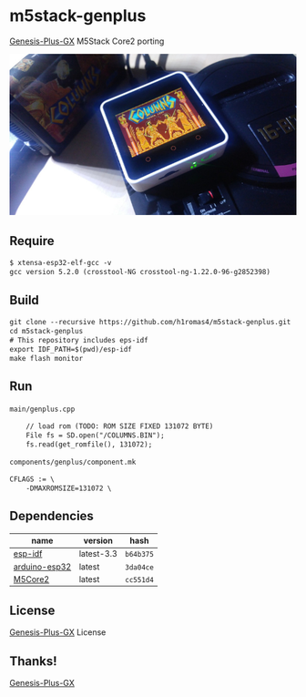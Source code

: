 # m5stack-genplus

[Genesis-Plus-GX](https://github.com/ekeeke/Genesis-Plus-GX) M5Stack Core2 porting

![](https://raw.githubusercontent.com/h1romas4/m5stack-genplus/master/docs/boot-01.jpg)

## Require

```
$ xtensa-esp32-elf-gcc -v
gcc version 5.2.0 (crosstool-NG crosstool-ng-1.22.0-96-g2852398)
```

## Build

```
git clone --recursive https://github.com/h1romas4/m5stack-genplus.git
cd m5stack-genplus
# This repository includes eps-idf
export IDF_PATH=$(pwd)/esp-idf
make flash monitor
```

## Run

`main/genplus.cpp`
```
    // load rom (TODO: ROM SIZE FIXED 131072 BYTE)
    File fs = SD.open("/COLUMNS.BIN");
    fs.read(get_romfile(), 131072);
```

`components/genplus/component.mk`
```
CFLAGS := \
    -DMAXROMSIZE=131072 \
```

## Dependencies

|name|version|hash|
|-|-|-|
|[esp-idf](https://github.com/espressif/esp-idf)|latest-3.3|`b64b375`|
|[arduino-esp32](https://github.com/espressif/arduino-esp32)|latest|`3da04ce`|
|[M5Core2](https://github.com/m5stack/M5Core2)|latest|`cc551d4`|

## License

[Genesis-Plus-GX](https://github.com/ekeeke/Genesis-Plus-GX/blob/master/LICENSE.txt) License

## Thanks!

[Genesis-Plus-GX](https://github.com/ekeeke/Genesis-Plus-GX)
